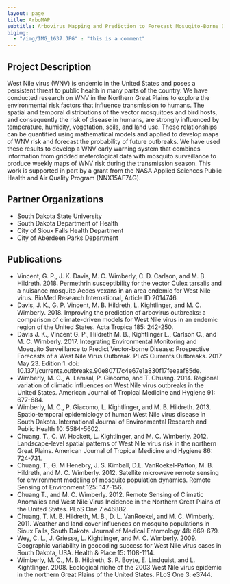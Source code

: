 ```yaml
---
layout: page
title: ArboMAP
subtitle: Arbovirus Mapping and Prediction to Forecast Mosuqito-Borne Disease Outbreaks
bigimg: 
  - "/img/IMG_1637.JPG" : "this is a comment"
---
```


## Project Description

West Nile virus (WNV) is endemic in the United States and poses a persistent threat to public health in many parts of the country. We have conducted research on WNV in the Northern Great Plains to explore the environmental risk factors that influence transmission to humans. The spatial and temporal distributions of the vector mosquitoes and bird hosts, and consequently the risk of disease in humans, are strongly influenced by temperature, humidity, vegetation, soils, and land use. These relationships can be quantified using mathematical models and applied to develop maps of WNV risk and forecast the probability of future outbreaks. We have used these results to develop a WNV early warning system that combines information from gridded meterological data with mosquito surveillance to produce weekly maps of WNV risk during the transmission season. This work is supported in part by a grant from the NASA Applied Sciences Public Health and Air Quality Program (NNX15AF74G).

## Partner Organizations

* South Dakota State University
* South Dakota Department of Health
* City of Sioux Falls Health Department
* City of Aberdeen Parks Department

## Publications

* Vincent, G. P., J. K. Davis, M. C. Wimberly, C. D. Carlson, and M. B. Hildreth. 2018. Permethrin susceptibility for the vector Culex tarsalis and a nuisance mosquito Aedes vexans in an area endemic for West Nile virus. BioMed Research International, Article ID 2014746.
* Davis, J. K., G. P. Vincent, M. B. Hildreth, L. Kightlinger, and M. C. Wimberly. 2018. Improving the prediction of arbovirus outbreaks: a comparison of climate-driven models for West Nile virus in an endemic region of the United States. Acta Tropica 185: 242-250.
* Davis J. K., Vincent G. P., Hildreth M. B., Kightlinger L., Carlson C., and M. C. Wimberly. 2017. Integrating Environmental Monitoring and Mosquito Surveillance to Predict Vector-borne Disease: Prospective Forecasts of a West Nile Virus Outbreak. PLoS Currents Outbreaks. 2017 May 23. Edition 1. doi: 10.1371/currents.outbreaks.90e80717c4e67e1a830f17feeaaf85de.
* Wimberly, M. C., A. Lamsal, P. Giacomo, and T. Chuang. 2014. Regional variation of climatic influences on West Nile virus outbreaks in the United States. American Journal of Tropical Medicine and Hygiene 91: 677-684. 
* Wimberly, M. C., P. Giacomo, L. Kightlinger, and M. B. Hildreth. 2013. Spatio-temporal epidemiology of human West Nile virus disease in South Dakota. International Journal of Environmental Research and Public Health 10: 5584-5602.
* Chuang, T., C. W. Hockett, L. Kightlinger, and M. C. Wimberly. 2012. Landscape-level spatial patterns of West Nile virus risk in the northern Great Plains. American Journal of Tropical Medicine and Hygiene 86: 724-731.
* Chuang, T., G. M Henebry, J. S. Kimball, D.L. VanRoekel-Patton, M. B. Hildreth, and M. C. Wimberly. 2012. Satellite microwave remote sensing for environment modeling of mosquito population dynamics. Remote Sensing of Environment 125: 147-156. 
* Chuang T., and M. C. Wimberly. 2012. Remote Sensing of Climatic Anomalies and West Nile Virus Incidence in the Northern Great Plains of the United States. PLoS One 7:e46882.
* Chuang, T. M. B. Hildreth, M. B., D. L. VanRoekel, and M. C. Wimberly. 2011. Weather and land cover influences on mosquito populations in Sioux Falls, South Dakota. Journal of Medical Entomology 48: 669-679. 
* Wey, C. L., J. Griesse, L. Kightlinger, and M. C. Wimberly. 2009. Geographic variability in geocoding success for West Nile virus cases in South Dakota, USA. Health & Place 15: 1108-1114.
* Wimberly, M. C., M. B. Hildreth, S. P. Boyte, E. Lindquist, and L. Kightlinger. 2008. Ecological niche of the 2003 West Nile virus epidemic in the northern Great Plains of the United States. PLoS One 3: e3744.
